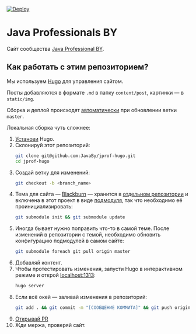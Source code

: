 [![Deploy](https://github.com/JavaBy/jprof-hugo/actions/workflows/deploy.yml/badge.svg?branch=master&event=push)](https://github.com/JavaBy/jprof-hugo/actions/workflows/deploy.yml)

# Java Professionals BY

Сайт сообщества [Java Professional BY](http://jprof.by).

## Как работать с этим репозиторием?

Мы используем [Hugo](https://gohugo.io) для управления сайтом.

Посты добавляются в формате `.md` в папку `content/post`, картинки — в `static/img`.

Сборка и деплой происходят [автоматически](.github/workflows/deploy.yml) при обновлении ветки `master`.

Локальная сборка чуть сложнее:

1. [Установи](https://gohugo.io/getting-started/installing) Hugo.
1. Склонируй этот репозиторий:
    ```bash
    git clone git@github.com:JavaBy/jprof-hugo.git
    cd jprof-hugo
    ```
1. Создай ветку для изменений:
    ```bash
    git checkout -b <branch_name>
    ```
1. Тема для сайта — [Blackburn](https://themes.gohugo.io/blackburn) — хранится в [отдельном репозитории](https://github.com/JavaBy/blackburn) и включена в этот проект в виде [подмодуля](https://git-scm.com/book/ru/v2/Инструменты-Git-Подмодули), так что необходимо её проинициализировать:
    ```bash
    git submodule init && git submodule update
    ```
1. Иногда бывает нужно поправить что-то в самой теме. После изменений в репозитории с темой, необходимо обновить конфигурацию подмодулей в самом сайте:
    ```bash
    git submodule foreach git pull origin master
    ```
1. Добавляй контент.
1. Чтобы протестировать изменения, запусти Hugo в интерактивном режиме и открой [localhost:1313](http://localhost:1313):
    ```bash
    hugo server
    ```
1. Если всё окей — заливай изменения в репозиторий:
    ```bash
    git add . && git commit -m "[СООБЩЕНИЕ КОММИТА]" && git push origin <branch_name>
    ```
1. [Открывай PR](https://github.com/JavaBy/jprof-hugo/compare)
1. Жди мержа, проверяй сайт.
